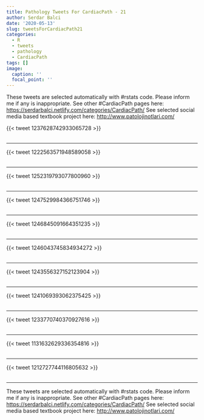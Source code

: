 ```yaml
---
title: Pathology Tweets For CardiacPath - 21
author: Serdar Balci
date: '2020-05-13'
slug: tweetsForCardiacPath21
categories:
  - R
  - tweets
  - pathology
  - CardiacPath
tags: []
image:
  caption: ''
  focal_point: ''
---
```



These tweets are selected automatically with #rstats code. Please inform me if any is inappropriate.
See other #CardiacPath pages here: https://serdarbalci.netlify.com/categories/CardiacPath/ 
See selected social media based textbook project here: http://www.patolojinotlari.com/

{{< tweet 1237628742933065728 >}}
<br>
<br>
<hr>
{{< tweet 1222563571948589058 >}}
<br>
<br>
<hr>
{{< tweet 1252319793077800960 >}}
<br>
<br>
<hr>
{{< tweet 1247529984366751746 >}}
<br>
<br>
<hr>
{{< tweet 1246845091664351235 >}}
<br>
<br>
<hr>
{{< tweet 1246043745834934272 >}}
<br>
<br>
<hr>
{{< tweet 1243556327152123904 >}}
<br>
<br>
<hr>
{{< tweet 1241069393062375425 >}}
<br>
<br>
<hr>
{{< tweet 1233770740370927616 >}}
<br>
<br>
<hr>
{{< tweet 1131632629336354816 >}}
<br>
<br>
<hr>
{{< tweet 1212727744116805632 >}}
<br>
<br>
<hr>


These tweets are selected automatically with #rstats code. Please inform me if any is inappropriate.
See other #CardiacPath pages here: https://serdarbalci.netlify.com/categories/CardiacPath/ 
See selected social media based textbook project here: http://www.patolojinotlari.com/
